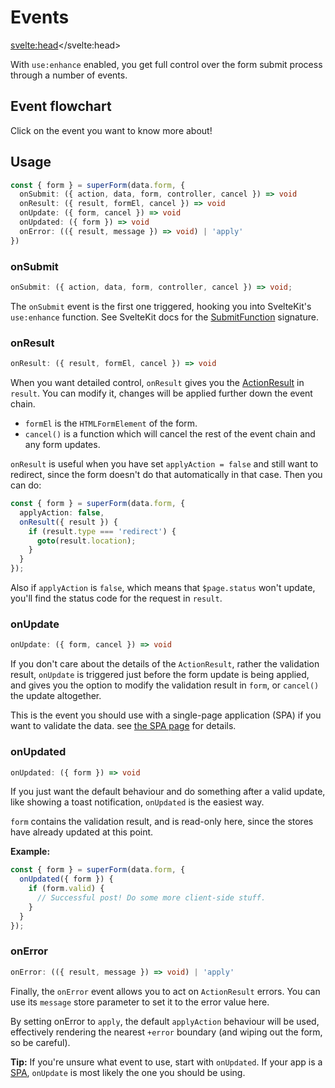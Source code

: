 <script lang="ts">
	import Form from './Form.svelte'
  import Next from '$lib/Next.svelte'
  import Flowchart from './Flowchart.svelte'
	import SuperDebug from 'sveltekit-superforms/client/SuperDebug.svelte'
  import { concepts } from '$lib/navigation/sections'

	export let data;
</script>

# Events

<svelte:head><title>Events</title></svelte:head>

With `use:enhance` enabled, you get full control over the form submit process through a number of events.

## Event flowchart

Click on the event you want to know more about!

<Flowchart />

## Usage

```ts
const { form } = superForm(data.form, {
  onSubmit: ({ action, data, form, controller, cancel }) => void
  onResult: ({ result, formEl, cancel }) => void
  onUpdate: ({ form, cancel }) => void
  onUpdated: ({ form }) => void
  onError: (({ result, message }) => void) | 'apply'
})
```

### onSubmit

```ts
onSubmit: ({ action, data, form, controller, cancel }) => void;
```

The `onSubmit` event is the first one triggered, hooking you into SvelteKit's `use:enhance` function. See SvelteKit docs for the [SubmitFunction](https://kit.svelte.dev/docs/types#public-types-submitfunction) signature.

### onResult

```ts
onResult: ({ result, formEl, cancel }) => void
```

When you want detailed control, `onResult` gives you the [ActionResult](https://kit.svelte.dev/docs/types#public-types-actionresult) in `result`. You can modify it, changes will be applied further down the event chain.

- `formEl` is the `HTMLFormElement` of the form.
- `cancel()` is a function which will cancel the rest of the event chain and any form updates.

`onResult` is useful when you have set `applyAction = false` and still want to redirect, since the form doesn't do that automatically in that case. Then you can do:

```ts
const { form } = superForm(data.form, {
  applyAction: false,
  onResult({ result }) {
    if (result.type === 'redirect') {
      goto(result.location);
    }
  }
});
```

Also if `applyAction` is `false`, which means that `$page.status` won't update, you'll find the status code for the request in `result`.

### onUpdate

```ts
onUpdate: ({ form, cancel }) => void
```

If you don't care about the details of the `ActionResult`, rather the validation result, `onUpdate` is triggered just before the form update is being applied, and gives you the option to modify the validation result in `form`, or `cancel()` the update altogether.

This is the event you should use with a single-page application (SPA) if you want to validate the data. see [the SPA page](/concepts/spa) for details.

### onUpdated

```ts
onUpdated: ({ form }) => void
```

If you just want the default behaviour and do something after a valid update, like showing a toast notification, `onUpdated` is the easiest way.

`form` contains the validation result, and is read-only here, since the stores have already updated at this point.

**Example:**

```ts
const { form } = superForm(data.form, {
  onUpdated({ form }) {
    if (form.valid) {
      // Successful post! Do some more client-side stuff.
    }
  }
});
```

### onError

```ts
onError: (({ result, message }) => void) | 'apply'
```

Finally, the `onError` event allows you to act on `ActionResult` errors. You can use its `message` store parameter to set it to the error value here.

By setting onError to `apply`, the default `applyAction` behaviour will be used, effectively rendering the nearest `+error` boundary (and wiping out the form, so be careful).

**Tip:** If you're unsure what event to use, start with `onUpdated`. If your app is a [SPA](/concepts/spa), `onUpdate` is most likely the one you should be using.

<Next section={concepts} />
